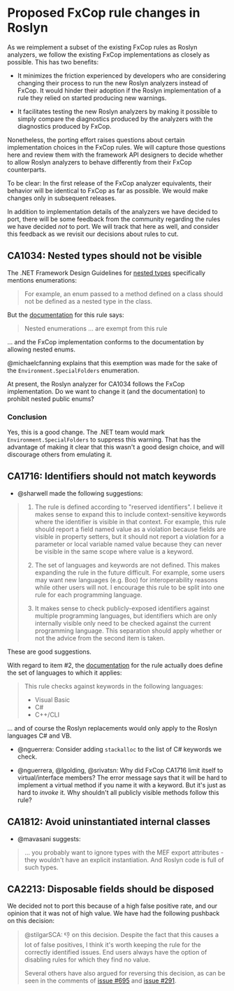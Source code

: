 # Proposed FxCop rule changes in Roslyn

As we reimplement a subset of the existing FxCop rules as Roslyn analyzers, we follow the existing FxCop implementations as closely as possible. This has two benefits:

* It minimizes the friction experienced by developers who are considering changing their process to run the new Roslyn analyzers instead of FxCop. It would hinder their adoption if the Roslyn implementation of a rule they relied on started producing new warnings.

* It facilitates testing the new Roslyn analyzers by making it possible to simply compare the diagnostics produced by the analyzers with the diagnostics produced by FxCop.

Nonetheless, the porting effort raises questions about certain implementation choices in the FxCop rules. We will capture those questions here and review them with the framework API designers to decide whether to allow Roslyn analyzers to behave differently from their FxCop counterparts.

To be clear: In the first release of the FxCop analyzer equivalents, their behavior will be identical to FxCop as far as possible.
We would make changes only in subsequent releases.

In addition to implementation details of the analyzers we have decided to port, there will be some feedback from the community regarding the rules we have decided _not_ to port. We will track that here as well, and consider this feedback as we revisit our decisions about rules to cut.

## CA1034: Nested types should not be visible

The .NET Framework Design Guidelines for [nested types](https://learn.microsoft.com/dotnet/standard/design-guidelines/nested-types) specifically mentions enumerations:

> For example, an enum passed to a method defined on a class should not be defined as a nested type in the class.

But the [documentation](https://learn.microsoft.com/visualstudio/code-quality/ca1034-nested-types-should-not-be-visible) for this rule says:

> Nested enumerations ... are exempt from this rule

... and the FxCop implementation conforms to the documentation by allowing nested enums.

@michaelcfanning explains that this exemption was made for the sake of the `Environment.SpecialFolders` enumeration.

At present, the Roslyn analyzer for CA1034 follows the FxCop implementation. Do we want to change it (and the documentation) to prohibit nested public enums?

### Conclusion

Yes, this is a good change. The .NET team would mark `Environment.SpecialFolders` to suppress this warning.
That has the advantage of making it clear that this wasn't a good design choice,
and will discourage others from emulating it.

## CA1716: Identifiers should not match keywords

* @sharwell made the following suggestions:

> 1. The rule is defined according to "reserved identifiers". I believe it makes sense to expand this to include context-sensitive keywords where the identifier is visible in that context. For example, this rule should report a field named value as a violation because fields are visible in property setters, but it should not report a violation for a parameter or local variable named value because they can never be visible in the same scope where value is a keyword.
>
> 2. The set of languages and keywords are not defined. This makes expanding the rule in the future difficult. For example, some users may want new languages (e.g. Boo) for interoperability reasons while other users will not. I encourage this rule to be split into one rule for each programming language.
>
> 3. It makes sense to check publicly-exposed identifiers against multiple programming languages, but identifiers which are only internally visible only need to be checked against the current programming language. This separation should apply whether or not the advice from the second item is taken.

These are good suggestions.

With regard to item #2, the [documentation](https://learn.microsoft.com/visualstudio/code-quality/ca1716-identifiers-should-not-match-keywords) for the rule actually does define the set of languages to which it applies:

> This rule checks against keywords in the following languages:
>
> * Visual Basic
> * C#
> * C++/CLI

... and of course the Roslyn replacements would only apply to the Roslyn languages C# and VB.

* @nguerrera: Consider adding `stackalloc` to the list of C# keywords we check.

* @nguerrera, @lgolding, @srivatsn: Why did FxCop CA1716 limit itself to virtual/interface members? The error message says
that it will be hard to implement a virtual method if you name it with a keyword. But it's just as hard to _invoke_ it.
Why shouldn't all publicly visible methods follow this rule?

## CA1812: Avoid uninstantiated internal classes

* @mavasani suggests:

> ... you probably want to ignore types with the MEF export attributes - they wouldn't have an explicit instantiation. And Roslyn code is full of such types.

## CA2213: Disposable fields should be disposed

We decided not to port this because of a high false positive rate, and our opinion that it was not of high value. We have had the following pushback on this decision:

> @stilgarSCA: :-1: on this decision. Despite the fact that this causes a lot of false positives, I think it's worth keeping the rule for the correctly identified issues. End users always have the option of disabling rules for which they find no value.
>
> Several others have also argued for reversing this decision, as can be seen in the comments of [issue #695](https://github.com/dotnet/roslyn-analyzers/issues/695) and [issue #291](https://github.com/dotnet/roslyn-analyzers/issues/291).

